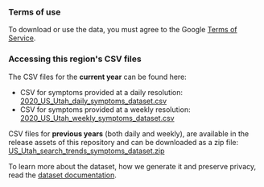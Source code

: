 ### Terms of use
To download or use the data, you must agree to the Google [Terms of Service](https://policies.google.com/terms).

### Accessing this region's CSV files
The CSV files for the **current year** can be found here:
- CSV for symptoms provided at a daily resolution: [2020_US_Utah_daily_symptoms_dataset.csv](2020_US_Utah_daily_symptoms_dataset.csv)
- CSV for symptoms provided at a weekly resolution: [2020_US_Utah_weekly_symptoms_dataset.csv](2020_US_Utah_weekly_symptoms_dataset.csv)

CSV files for **previous years** (both daily and weekly), are available in the release assets of this repository and can be downloaded as a zip file: [US_Utah_search_trends_symptoms_dataset.zip](https://github.com/google-research/open-covid-19-data/releases/download/v0.0.2/US_Utah_search_trends_symptoms_dataset.zip)

To learn more about the dataset, how we generate it and preserve privacy, read the [dataset documentation](../../../../README.md).